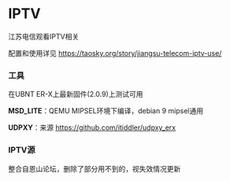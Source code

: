 # IPTV
江苏电信观看IPTV相关

配置和使用详见 https://taosky.org/story/jiangsu-telecom-iptv-use/


### 工具

在UBNT ER-X上最新固件(2.0.9)上测试可用


**MSD_LITE**：QEMU MIPSEL环境下编译，debian 9 mipsel通用

**UDPXY**：来源 https://github.com/itiddler/udpxy_erx


### IPTV源
整合自恩山论坛，删除了部分用不到的，视失效情况更新
